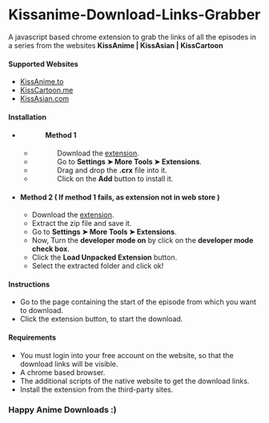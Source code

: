 # Kissanime-Download-Links-Grabber
A javascript based chrome extension to grab the links of all the episodes in a series from the websites <b>KissAnime | KissAsian | KissCartoon</b>

<section>
  <h4>Supported Websites</h4>
  <ul>
    <li><a href="http://www.kissanime.to">KissAnime.to</a>
    <li><a href="http://www.kisscatroon.me">KissCartoon.me</a>
    <li><a href="http://www.kissasian.com">KissAsian.com</a>
  </ul>
</section>
<section>
  <h4>Installation</h4>
  <ul>
    <li>
      <section style='text-indent:50px'> 
        <h4>Method 1</h4>
        <ul>
          <li>Download the <a href="https://github.com/KarthikMAM/Kissanime-Download-Links-Grabber/releases/download/v1.0/Kissanime-Download-Links-Grabber.crx">extension</a>.
          <li>Go to <b>Settings ➤ More Tools ➤ Extensions</b>.
          <li>Drag and drop the <b>.crx</b> file into it.
          <li>Click on the <b>Add</b> button to install it.
        </ul>
      </section>
    </li>
    <li>
      <section> 
        <h4>Method 2 ( If method 1 fails, as extension not in web store )</h4>
        <ul>
          <li>Download the <a href="https://github.com/KarthikMAM/Kissanime-Download-Links-Grabber/archive/v1.0.zip">extension</a>.
          <li>Extract the zip file and save it.
          <li>Go to <b>Settings ➤ More Tools ➤ Extensions</b>.
          <li>Now, Turn the <b>developer mode on</b> by click on the <b>developer mode check box</b>.
          <li>Click the <b>Load Unpacked Extension</b> button.
          <li>Select the extracted folder and click ok!
        </ul>
      </section>
    </li>
  </ul>
</section>

<section>
  <h4>Instructions</h4>
  <ul>
    <li>Go to the page containing the start of the episode from which you want to download.
    <li>Click the extension button, to start the download.
  </ul>
</section>

<section>
  <h4>Requirements</h4>
  <ul>
    <li>You must login into your free account on the website, so that the download links will be visible.
    <li>A chrome based browser.
    <li>The additional scripts of the native website to get the download links.
    <li>Install the extension from the third-party sites.
  </ul>
</section>

<h3>Happy Anime Downloads :)</h3>
